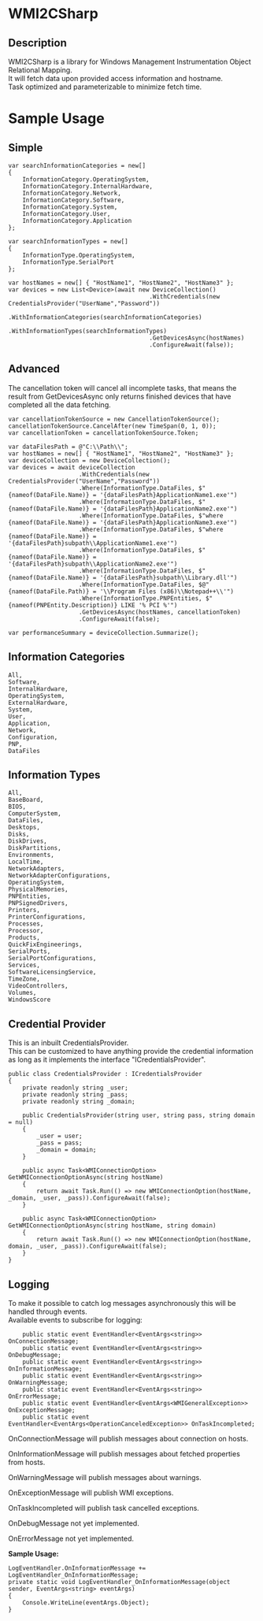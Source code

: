 # WMI2CSharp

## Description
WMI2CSharp is a library for Windows Management Instrumentation Object Relational Mapping. <br>
It will fetch data upon provided access information and hostname. <br>
Task optimized and parameterizable to minimize fetch time. <br>

# Sample Usage
## Simple
    var searchInformationCategories = new[]
    {
        InformationCategory.OperatingSystem,
        InformationCategory.InternalHardware,
        InformationCategory.Network,
        InformationCategory.Software,
        InformationCategory.System,
        InformationCategory.User,
        InformationCategory.Application
    };

    var searchInformationTypes = new[]
    {
        InformationType.OperatingSystem,
        InformationType.SerialPort
    };

    var hostNames = new[] { "HostName1", "HostName2", "HostName3" };
    var devices = new List<Device>(await new DeviceCollection()
                                            .WithCredentials(new CredentialsProvider("UserName","Password"))
                                            .WithInformationCategories(searchInformationCategories)
                                            .WithInformationTypes(searchInformationTypes)
                                            .GetDevicesAsync(hostNames)
                                            .ConfigureAwait(false));

## Advanced
The cancellation token will cancel all incomplete tasks, that means the result from GetDevicesAsync only returns finished devices that have completed all the data fetching.

    var cancellationTokenSource = new CancellationTokenSource();
    cancellationTokenSource.CancelAfter(new TimeSpan(0, 1, 0));
    var cancellationToken = cancellationTokenSource.Token;
    
    var dataFilesPath = @"C:\\Path\\";
    var hostNames = new[] { "HostName1", "HostName2", "HostName3" };
    var deviceCollection = new DeviceCollection();
    var devices = await deviceCollection
                        .WithCredentials(new CredentialsProvider("UserName","Password"))
                        .Where(InformationType.DataFiles, $"{nameof(DataFile.Name)} = '{dataFilesPath}ApplicationName1.exe'")
                        .Where(InformationType.DataFiles, $"{nameof(DataFile.Name)} = '{dataFilesPath}ApplicationName2.exe'")
                        .Where(InformationType.DataFiles, $"where {nameof(DataFile.Name)} = '{dataFilesPath}ApplicationName3.exe'")
                        .Where(InformationType.DataFiles, $"where {nameof(DataFile.Name)} = '{dataFilesPath}subpath\\ApplicationName1.exe'")
                        .Where(InformationType.DataFiles, $"{nameof(DataFile.Name)} = '{dataFilesPath}subpath\\ApplicationName2.exe'")
                        .Where(InformationType.DataFiles, $"{nameof(DataFile.Name)} = '{dataFilesPath}subpath\\Library.dll'")                
                        .Where(InformationType.DataFiles, $@"{nameof(DataFile.Path)} = '\\Program Files (x86)\\Notepad++\\'")                
                        .Where(InformationType.PNPEntities, $"{nameof(PNPEntity.Description)} LIKE '% PCI %'")
                        .GetDevicesAsync(hostNames, cancellationToken)
                        .ConfigureAwait(false);
                        
    var performanceSummary = deviceCollection.Summarize();

## Information Categories
    All,
    Software,
    InternalHardware,
    OperatingSystem,
    ExternalHardware,
    System,
    User,
    Application,
    Network,
    Configuration,
    PNP,
    DataFiles

## Information Types
    All,
    BaseBoard,
    BIOS,
    ComputerSystem,
    DataFiles,
    Desktops,
    Disks,
    DiskDrives,
    DiskPartitions,
    Environments,
    LocalTime,
    NetworkAdapters,
    NetworkAdapterConfigurations,
    OperatingSystem,
    PhysicalMemories,
    PNPEntities,
    PNPSignedDrivers,
    Printers,
    PrinterConfigurations,
    Processes,
    Processor,
    Products,
    QuickFixEngineerings,
    SerialPorts,
    SerialPortConfigurations,
    Services,
    SoftwareLicensingService,
    TimeZone,
    VideoControllers,
    Volumes,
    WindowsScore

## Credential Provider
This is an inbuilt CredentialsProvider. <br>
This can be customized to have anything provide the credential information as long as it implements the interface "ICredentialsProvider".

    public class CredentialsProvider : ICredentialsProvider
    {
        private readonly string _user;
        private readonly string _pass;
        private readonly string _domain;

        public CredentialsProvider(string user, string pass, string domain = null)
        {
            _user = user;
            _pass = pass;
            _domain = domain;
        }

        public async Task<WMIConnectionOption> GetWMIConnectionOptionAsync(string hostName)
        {
            return await Task.Run(() => new WMIConnectionOption(hostName, _domain, _user, _pass)).ConfigureAwait(false);
        }

        public async Task<WMIConnectionOption> GetWMIConnectionOptionAsync(string hostName, string domain)
        {
            return await Task.Run(() => new WMIConnectionOption(hostName, domain, _user, _pass)).ConfigureAwait(false);
        }
    }

## Logging
To make it possible to catch log messages asynchronously this will be handled through events.<br>
Available events to subscribe for logging: 

        public static event EventHandler<EventArgs<string>> OnConnectionMessage;
        public static event EventHandler<EventArgs<string>> OnDebugMessage;
        public static event EventHandler<EventArgs<string>> OnInformationMessage;
        public static event EventHandler<EventArgs<string>> OnWarningMessage;
        public static event EventHandler<EventArgs<string>> OnErrorMessage;
        public static event EventHandler<EventArgs<WMIGeneralException>> OnExceptionMessage;
        public static event EventHandler<EventArgs<OperationCanceledException>> OnTaskIncompleted;


<p>OnConnectionMessage will publish messages about connection on hosts.</p>
<p>OnInformationMessage will publish messages about fetched properties from hosts.</p>
<p>OnWarningMessage will publish messages about warnings.</p>
<p>OnExceptionMessage will publish WMI exceptions.</p>
<p>OnTaskIncompleted will publish task cancelled exceptions.</p>
<p>OnDebugMessage not yet implemented.</p>
<p>OnErrorMessage not yet implemented.</p>

**Sample Usage:**

    LogEventHandler.OnInformationMessage += LogEventHandler_OnInformationMessage;
    private static void LogEventHandler_OnInformationMessage(object sender, EventArgs<string> eventArgs)
    {
        Console.WriteLine(eventArgs.Object);
    }
